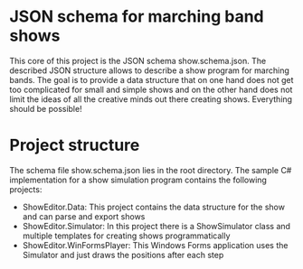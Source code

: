 # JSON schema for marching band shows
This core of this project is the JSON schema show.schema.json. The described JSON structure allows to describe a show program for marching bands. 
The goal is to provide a data structure that on one hand does not get too complicated for small and simple shows and on the other hand does not limit the ideas of all the creative minds out there creating shows. Everything should be possible!

# Project structure
The schema file show.schema.json lies in the root directory.
The sample C# implementation for a show simulation program contains the following projects:
  - ShowEditor.Data: This project contains the data structure for the show and can parse and export shows
  - ShowEditor.Simulator: In this project there is a ShowSimulator class and multiple templates for creating shows programmatically 
  - ShowEditor.WinFormsPlayer: This Windows Forms application uses the Simulator and just draws the positions after each step
